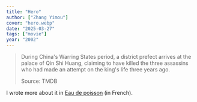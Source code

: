 ```yaml
---
title: "Hero"
author: ["Zhang Yimou"]
cover: "hero.webp"
date: "2025-03-27"
tags: ["movie"]
year: "2002"
---
```


> During China's Warring States period, a district prefect arrives at the palace of Qin Shi Huang, claiming to have killed the three assassins who had made an attempt on the king's life three years ago.
>
> Source: TMDB

I wrote more about it in [Eau de poisson](https://eaudepoisson.com/medias/hero/) (in French).
